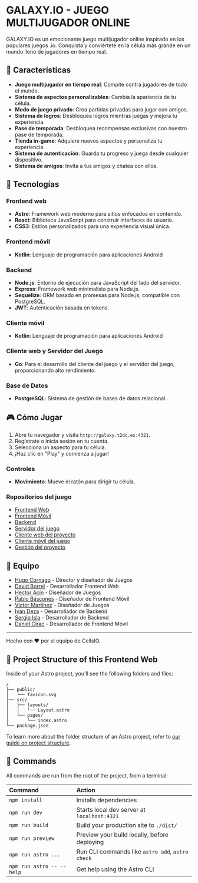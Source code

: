 # GALAXY.IO - JUEGO MULTIJUGADOR ONLINE

GALAXY.IO es un emocionante juego multijugador online inspirado en los populares juegos .io. Conquista y conviértete en la célula más grande en un mundo lleno de jugadores en tiempo real.

## 🌟 Características

- **Juego multijugador en tiempo real**: Compite contra jugadores de todo el mundo.
- **Sistema de aspectos personalizables**: Cambia la apariencia de tu célula.
- **Modo de juego privado**: Crea partidas privadas para jugar con amigos.
- **Sistema de logros**: Desbloquea logros mientras juegas y mejora tu experiencia.
- **Pase de temporada**: Desbloquea recompensas exclusivas con nuestro pase de temporada.
- **Tienda in-game**: Adquiere nuevos aspectos y personaliza tu experiencia.
- **Sistema de autenticación**: Guarda tu progreso y juega desde cualquier dispositivo.
- **Sistema de amigos**: Invita a tus amigos y chatea con ellos.

## 🚀 Tecnologías

### Frontend web
- **Astro**: Framework web moderno para sitios enfocados en contenido.
- **React**: Biblioteca JavaScript para construir interfaces de usuario.
- **CSS3**: Estilos personalizados para una experiencia visual única.

### Frontend móvil
- **Kotlin**: Lenguaje de programación para aplicaciones Android

### Backend
- **Node.js**: Entorno de ejecución para JavaScript del lado del servidor.
- **Express**: Framework web minimalista para Node.js.
- **Sequelize**: ORM basado en promesas para Node.js, compatible con PostgreSQL.
- **JWT**: Autenticación basada en tokens.

### Cliente móvil
- **Kotlin**: Lenguaje de programación para aplicaciones Android

### Cliente web y Servidor del Juego
- **Go**: Para el desarrollo del cliente del juego y el servidor del juego, proporcionando alto rendimiento.

### Base de Datos
- **PostgreSQL**: Sistema de gestión de bases de datos relacional.

## 🎮 Cómo Jugar

1. Abre tu navegador y visita `http://galaxy.t2dc.es:4321`.
2. Regístrate o inicia sesión en tu cuenta.
3. Selecciona un aspecto para tu célula.
4. ¡Haz clic en "Play" y comienza a jugar!

### Controles
- **Movimiento**: Mueve el ratón para dirigir tu célula.

### Repositorios del juego
- [Frontend Web](https://github.com/UNIZAR-30226-2025-07/frontend)
- [Frontend Móvil](https://github.com/UNIZAR-30226-2025-07/frontend-movil)
- [Backend](https://github.com/UNIZAR-30226-2025-07/backend)
- [Servidor del juego](https://github.com/UNIZAR-30226-2025-07/game-server)
- [Cliente web del proyecto](https://github.com/UNIZAR-30226-2025-07/game)
- [Cliente móvil del juego](https://github.com/UNIZAR-30226-2025-07/client-game-movil)
- [Gestión del proyecto](https://github.com/UNIZAR-30226-2025-07/ProyectoSoftware)
## 👥 Equipo

- [Hugo Cornago](https://github.com/orgs/UNIZAR-30226-2025-07/people/hugocornago-unizare) - Director y diseñador de Juegos
- [David Borrel](https://github.com/orgs/UNIZAR-30226-2025-07/people/dborrel) - Desarrollador Frontend Web
- [Hector Acín](https://github.com/orgs/UNIZAR-30226-2025-07/people/h3ctorus) - Diseñador de Juegos
- [Pablo Báscones](https://github.com/orgs/UNIZAR-30226-2025-07/people/874802) - Diseñador de Frontend Móvil
- [Victor Martínez](https://github.com/orgs/UNIZAR-30226-2025-07/people/Paramo2508) - Diseñador de Juegos
- [Iván Deza](https://github.com/orgs/UNIZAR-30226-2025-07/people/dex-sys) - Desarrollador de Backend
- [Sergio Isla](https://github.com/teammate3) - Desarrollador de Backend
- [Daniel Cirac](https://github.com/orgs/UNIZAR-30226-2025-07/people/seergiioo2311) - Desarrollador de Frontend Móvil

---

Hecho con ❤️ por el equipo de CellsIO.

## 🚀 Project Structure of this Frontend Web

Inside of your Astro project, you'll see the following folders and files:

```text
/
├── public/
│   └── favicon.svg
├── src/
│   ├── layouts/
│   │   └── Layout.astro
│   └── pages/
│       └── index.astro
└── package.json
```

To learn more about the folder structure of an Astro project, refer to [our guide on project structure](https://docs.astro.build/en/basics/project-structure/).

## 🧞 Commands

All commands are run from the root of the project, from a terminal:

| Command                   | Action                                           |
| :------------------------ | :----------------------------------------------- |
| `npm install`             | Installs dependencies                            |
| `npm run dev`             | Starts local dev server at `localhost:4321`      |
| `npm run build`           | Build your production site to `./dist/`          |
| `npm run preview`         | Preview your build locally, before deploying     |
| `npm run astro ...`       | Run CLI commands like `astro add`, `astro check` |
| `npm run astro -- --help` | Get help using the Astro CLI                     |
